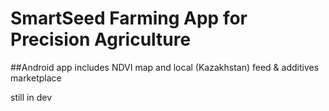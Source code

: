 # SmartSeed Farming App for Precision Agriculture

##Android app includes NDVI map and local (Kazakhstan) feed & additives marketplace

<p>still in dev</p>